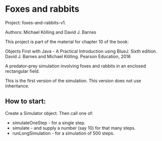 # Foxes and rabbits

Project: foxes-and-rabbits-v1.

Authors: Michael Kölling and David J. Barnes

This project is part of the material for chapter 10 of the book:

   Objects First with Java - A Practical Introduction using BlueJ.
   Sixth edition.
   David J. Barnes and Michael Kölling.
   Pearson Education, 2016

A predator-prey simulation involving foxes and rabbits in
an enclosed rectangular field.

This is the first version of the simulation. This version
does not use inheritance.

## How to start:
Create a Simulator object.
Then call one of:
+ simulateOneStep - for a single step.
+ simulate - and supply a number (say 10) for that many steps.
+ runLongSimulation - for a simulation of 500 steps.
